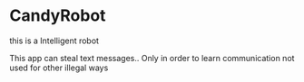 # CandyRobot
this is a Intelligent robot

This app can steal text messages.. Only in order to learn communication not used for other illegal ways

